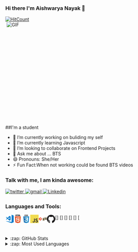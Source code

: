 ### Hi there I'm Aishwarya Nayak 👋

[![HitCount](http://hits.dwyl.com/aishnayak/aishnayak.svg)](http://hits.dwyl.com/aishnayak/aishnayak)
<img align="right" alt="GIF" src="https://github.com/arsentieva/arsentieva/blob/main/code.gif?raw=true" width="500" height="320" />

##I'm a student 
- 🔭 I’m currently working on buliding my self
- 🌱 I’m currently learning Javascript
- 👯 I’m looking to collaborate on Frontend Projects
- 💬 Ask me about ... BTS
- 😄 Pronouns: She/Her
- ⚡ Fun Fact:When not working could be found BTS videos


### Talk with me, I am kinda awesome:

<a href="https://twitter.com/Aishwar48942221" target="_blank">
<img src=https://img.shields.io/badge/twitter-%2300acee.svg?&style=for-the-badge&logo=twitter&logoColor=white alt=twitter style="margin-bottom: 5px;" />
</a> 
<a href="mailto:aishnayak21@gmail.com?hl=en" target="_blank">
<img src=https://img.shields.io/badge/gmail-%23DC493C.svg?&style=for-the-badge&logo=gmail&logoColor=white alt=gmail style="margin-bottom: 5px;" />
</a>
<a href="https://www.linkedin.com/in/aishwarya-nayak-6336b3194/" target="_blank">
<img src=https://img.shields.io/badge/linkedin-%231E77B5.svg?&style=for-the-badge&logo=linkedin&logoColor=white alt=Linkedin style="margin-bottom: 5px;" />
</a>

### Languages and Tools:

[<img align="left" alt="Visual Studio Code" width="26px" src="https://raw.githubusercontent.com/github/explore/80688e429a7d4ef2fca1e82350fe8e3517d3494d/topics/visual-studio-code/visual-studio-code.png" />]
[<img align="left" alt="HTML5" width="26px" src="https://raw.githubusercontent.com/github/explore/80688e429a7d4ef2fca1e82350fe8e3517d3494d/topics/html/html.png" />]
[<img align="left" alt="CSS3" width="26px" src="https://raw.githubusercontent.com/github/explore/80688e429a7d4ef2fca1e82350fe8e3517d3494d/topics/css/css.png" />]
[<img align="left" alt="JavaScript" width="26px" src="https://raw.githubusercontent.com/github/explore/80688e429a7d4ef2fca1e82350fe8e3517d3494d/topics/javascript/javascript.png" />]
[<img align="left" alt="Git" width="26px" src="https://raw.githubusercontent.com/github/explore/80688e429a7d4ef2fca1e82350fe8e3517d3494d/topics/git/git.png" />]
[<img align="left" alt="GitHub" width="26px" src="https://raw.githubusercontent.com/github/explore/78df643247d429f6cc873026c0622819ad797942/topics/github/github.png" />


<br />
<br />
<details>
  <summary>:zap: GitHub Stats</summary>

  <img align="left" alt="Aishwarya's GitHub Stats" src="https://github-readme-stats.vercel.app/api?username=aishnayak&show_icons=true&hide_border=true" />

</details>

<details>
  <summary>:zap: Most Used Languages</summary>

<img align="left" alt="Aishwarya's GitHub Top Languages" src="https://github-readme-stats.vercel.app/api/top-langs/?username=aishnayak" />

</details>
